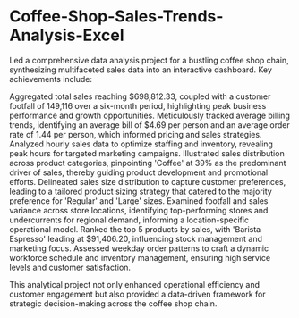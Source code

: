 # Coffee-Shop-Sales-Trends-Analysis-Excel
Led a comprehensive data analysis project for a bustling coffee shop chain, synthesizing multifaceted sales data into an interactive dashboard. Key achievements include:

Aggregated total sales reaching $698,812.33, coupled with a customer footfall of 149,116 over a six-month period, highlighting peak business performance and growth opportunities.
Meticulously tracked average billing trends, identifying an average bill of $4.69 per person and an average order rate of 1.44 per person, which informed pricing and sales strategies.
Analyzed hourly sales data to optimize staffing and inventory, revealing peak hours for targeted marketing campaigns.
Illustrated sales distribution across product categories, pinpointing 'Coffee' at 39% as the predominant driver of sales, thereby guiding product development and promotional efforts.
Delineated sales size distribution to capture customer preferences, leading to a tailored product sizing strategy that catered to the majority preference for 'Regular' and 'Large' sizes.
Examined footfall and sales variance across store locations, identifying top-performing stores and undercurrents for regional demand, informing a location-specific operational model.
Ranked the top 5 products by sales, with 'Barista Espresso' leading at $91,406.20, influencing stock management and marketing focus.
Assessed weekday order patterns to craft a dynamic workforce schedule and inventory management, ensuring high service levels and customer satisfaction.

This analytical project not only enhanced operational efficiency and customer engagement but also provided a data-driven framework for strategic decision-making across the coffee shop chain.

